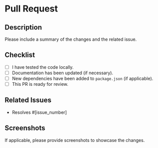 # Pull Request

## Description

Please include a summary of the changes and the related issue.

## Checklist

- [ ] I have tested the code locally.
- [ ] Documentation has been updated (if necessary).
- [ ] New dependencies have been added to `package.json` (if applicable).
- [ ] This PR is ready for review.

## Related Issues

- Resolves #[issue_number]

## Screenshots

If applicable, please provide screenshots to showcase the changes.
